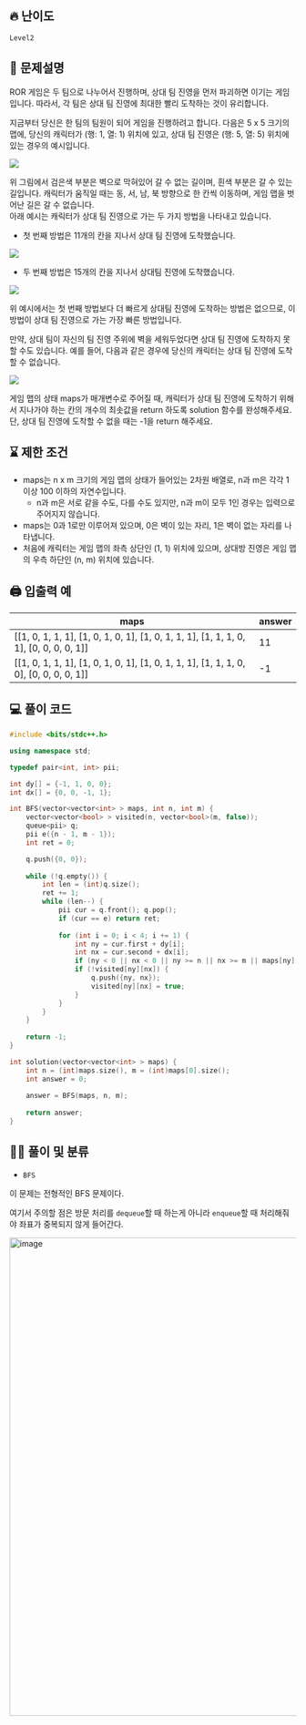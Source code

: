  ## 🔥 난이도
`Level2`

## 📝 문제설명
ROR 게임은 두 팀으로 나누어서 진행하며, 상대 팀 진영을 먼저 파괴하면 이기는 게임입니다. 따라서, 각 팀은 상대 팀 진영에 최대한 빨리 도착하는 것이 유리합니다.

지금부터 당신은 한 팀의 팀원이 되어 게임을 진행하려고 합니다. 다음은 5 x 5 크기의 맵에, 당신의 캐릭터가 (행: 1, 열: 1) 위치에 있고, 상대 팀 진영은 (행: 5, 열: 5) 위치에 있는 경우의 예시입니다.

![](https://grepp-programmers.s3.ap-northeast-2.amazonaws.com/files/production/dc3a1b49-13d3-4047-b6f8-6cc40b2702a7/%E1%84%8E%E1%85%AC%E1%84%83%E1%85%A1%E1%86%AB%E1%84%80%E1%85%A5%E1%84%85%E1%85%B51_sxuruo.png)

위 그림에서 검은색 부분은 벽으로 막혀있어 갈 수 없는 길이며, 흰색 부분은 갈 수 있는 길입니다. 캐릭터가 움직일 때는 동, 서, 남, 북 방향으로 한 칸씩 이동하며, 게임 맵을 벗어난 길은 갈 수 없습니다.   
아래 예시는 캐릭터가 상대 팀 진영으로 가는 두 가지 방법을 나타내고 있습니다.
- 첫 번째 방법은 11개의 칸을 지나서 상대 팀 진영에 도착했습니다.
  
![](https://grepp-programmers.s3.ap-northeast-2.amazonaws.com/files/production/9d909e5a-ca95-4088-9df9-d84cb804b2b0/%E1%84%8E%E1%85%AC%E1%84%83%E1%85%A1%E1%86%AB%E1%84%80%E1%85%A5%E1%84%85%E1%85%B52_hnjd3b.png)
- 두 번째 방법은 15개의 칸을 지나서 상대팀 진영에 도착했습니다.
  
![](https://grepp-programmers.s3.ap-northeast-2.amazonaws.com/files/production/4b7cd629-a3c2-4e02-b748-a707211131de/%E1%84%8E%E1%85%AC%E1%84%83%E1%85%A1%E1%86%AB%E1%84%80%E1%85%A5%E1%84%85%E1%85%B53_ntxygd.png)

위 예시에서는 첫 번째 방법보다 더 빠르게 상대팀 진영에 도착하는 방법은 없으므로, 이 방법이 상대 팀 진영으로 가는 가장 빠른 방법입니다.

만약, 상대 팀이 자신의 팀 진영 주위에 벽을 세워두었다면 상대 팀 진영에 도착하지 못할 수도 있습니다. 예를 들어, 다음과 같은 경우에 당신의 캐릭터는 상대 팀 진영에 도착할 수 없습니다.

![](https://grepp-programmers.s3.ap-northeast-2.amazonaws.com/files/production/d963b4bd-12e5-45da-9ca7-549e453d58a9/%E1%84%8E%E1%85%AC%E1%84%83%E1%85%A1%E1%86%AB%E1%84%80%E1%85%A5%E1%84%85%E1%85%B54_of9xfg.png)

게임 맵의 상태 maps가 매개변수로 주어질 때, 캐릭터가 상대 팀 진영에 도착하기 위해서 지나가야 하는 칸의 개수의 최솟값을 return 하도록 solution 함수를 완성해주세요. 단, 상대 팀 진영에 도착할 수 없을 때는 -1을 return 해주세요.

## ⌛️ 제한 조건
- maps는 n x m 크기의 게임 맵의 상태가 들어있는 2차원 배열로, n과 m은 각각 1 이상 100 이하의 자연수입니다.
  - n과 m은 서로 같을 수도, 다를 수도 있지만, n과 m이 모두 1인 경우는 입력으로 주어지지 않습니다.
- maps는 0과 1로만 이루어져 있으며, 0은 벽이 있는 자리, 1은 벽이 없는 자리를 나타냅니다.
- 처음에 캐릭터는 게임 맵의 좌측 상단인 (1, 1) 위치에 있으며, 상대방 진영은 게임 맵의 우측 하단인 (n, m) 위치에 있습니다.

## 🖨  입출력 예
maps|	answer
--|--
[[1, 0, 1, 1, 1], [1, 0, 1, 0, 1], [1, 0, 1, 1, 1], [1, 1, 1, 0, 1], [0, 0, 0, 0, 1]]|	11
[[1, 0, 1, 1, 1], [1, 0, 1, 0, 1], [1, 0, 1, 1, 1], [1, 1, 1, 0, 0], [0, 0, 0, 0, 1]]|	-1

## 💻 풀이 코드
```cpp
#include <bits/stdc++.h>

using namespace std;

typedef pair<int, int> pii;

int dy[] = {-1, 1, 0, 0};
int dx[] = {0, 0, -1, 1};

int BFS(vector<vector<int> > maps, int n, int m) {
    vector<vector<bool> > visited(n, vector<bool>(m, false));
    queue<pii> q;
    pii e({n - 1, m - 1});
    int ret = 0;

    q.push({0, 0});
    
    while (!q.empty()) {
        int len = (int)q.size();
        ret += 1;
        while (len--) {
            pii cur = q.front(); q.pop();
            if (cur == e) return ret;
            
            for (int i = 0; i < 4; i += 1) {
                int ny = cur.first + dy[i];
                int nx = cur.second + dx[i];
                if (ny < 0 || nx < 0 || ny >= n || nx >= m || maps[ny][nx] == 0) continue;
                if (!visited[ny][nx]) {
                    q.push({ny, nx});
                    visited[ny][nx] = true;
                }
            }
        }
    }
    
    return -1;
}

int solution(vector<vector<int> > maps) {
    int n = (int)maps.size(), m = (int)maps[0].size();
    int answer = 0;
    
    answer = BFS(maps, n, m);
    
    return answer;
}
```
## ✍🏻 풀이 및 분류

- `BFS`

이 문제는 전형적인 BFS 문제이다.   

여기서 주의할 점은 방문 처리를 `dequeue`할 때 하는게 아니라 `enqueue`할 때 처리해줘야 좌표가 중복되지 않게 들어간다.

<img width="840" alt="image" src="https://user-images.githubusercontent.com/45463495/148926118-bbf29373-9268-4eeb-a06e-4db91863a63e.png">
